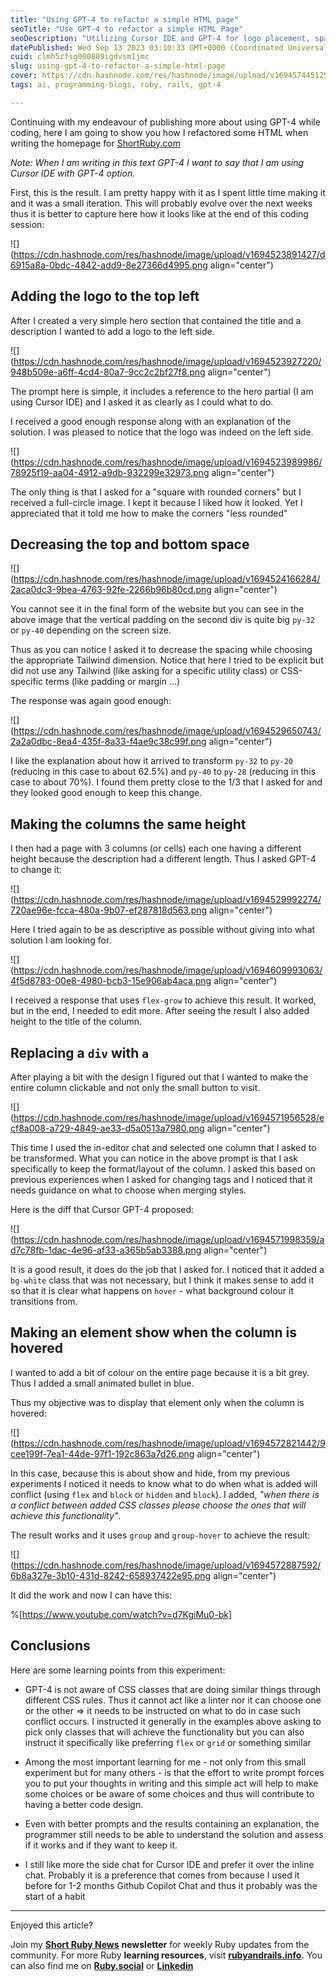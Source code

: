 ```yaml
---
title: "Using GPT-4 to refactor a simple HTML page"
seoTitle: "Use GPT-4 to refactor a simple HTML Page"
seoDescription: "Utilizing Cursor IDE and GPT-4 for logo placement, spacing adjustment, equal column height, and group hover element display."
datePublished: Wed Sep 13 2023 03:10:33 GMT+0000 (Coordinated Universal Time)
cuid: clmh5zfsg000809igdvsm1jmc
slug: using-gpt-4-to-refactor-a-simple-html-page
cover: https://cdn.hashnode.com/res/hashnode/image/upload/v1694574451251/55baa478-5296-4967-a60c-e0df5ec37063.png
tags: ai, programming-blogs, ruby, rails, gpt-4

---
```


Continuing with my endeavour of publishing more about using GPT-4 while coding, here I am going to show you how I refactored some HTML when writing the homepage for [ShortRuby.com](https://shortruby.com)

*Note: When I am writing in this text GPT-4 I want to say that I am using Cursor IDE with GPT-4 option.*

First, this is the result. I am pretty happy with it as I spent little time making it and it was a small iteration. This will probably evolve over the next weeks thus it is better to capture here how it looks like at the end of this coding session:

![](https://cdn.hashnode.com/res/hashnode/image/upload/v1694523891427/d6915a8a-0bdc-4842-add9-8e27366d4995.png align="center")

## Adding the logo to the top left

After I created a very simple hero section that contained the title and a description I wanted to add a logo to the left side.

![](https://cdn.hashnode.com/res/hashnode/image/upload/v1694523927220/948b509e-a6ff-4cd4-80a7-9cc2c2bf27f8.png align="center")

The prompt here is simple, it includes a reference to the hero partial (I am using Cursor IDE) and I asked it as clearly as I could what to do.

I received a good enough response along with an explanation of the solution. I was pleased to notice that the logo was indeed on the left side.

![](https://cdn.hashnode.com/res/hashnode/image/upload/v1694523989986/78925f19-aa04-4912-a9db-932299e32973.png align="center")

The only thing is that I asked for a "square with rounded corners" but I received a full-circle image. I kept it because I liked how it looked. Yet I appreciated that it told me how to make the corners "less rounded"

## Decreasing the top and bottom space

![](https://cdn.hashnode.com/res/hashnode/image/upload/v1694524166284/2aca0dc3-9bea-4763-92fe-2266b96b80cd.png align="center")

You cannot see it in the final form of the website but you can see in the above image that the vertical padding on the second div is quite big `py-32` or `py-40` depending on the screen size.

Thus as you can notice I asked it to decrease the spacing while choosing the appropriate Tailwind dimension. Notice that here I tried to be explicit but did not use any Tailwind (like asking for a specific utility class) or CSS-specific terms (like padding or margin ...)

The response was again good enough:

![](https://cdn.hashnode.com/res/hashnode/image/upload/v1694529650743/2a2a0dbc-8ea4-435f-8a33-f4ae9c38c99f.png align="center")

I like the explanation about how it arrived to transform `py-32` to `py-20` (reducing in this case to about 62.5%) and `py-40` to `py-28` (reducing in this case to about 70%). I found them pretty close to the 1/3 that I asked for and they looked good enough to keep this change.

## Making the columns the same height

I then had a page with 3 columns (or cells) each one having a different height because the description had a different length. Thus I asked GPT-4 to change it:

![](https://cdn.hashnode.com/res/hashnode/image/upload/v1694529992274/720ae96e-fcca-480a-9b07-ef287818d563.png align="center")

Here I tried again to be as descriptive as possible without giving into what solution I am looking for.

![](https://cdn.hashnode.com/res/hashnode/image/upload/v1694609993063/4f5d8783-00e8-4980-bcb3-15e906ab4aca.png align="center")

I received a response that uses `flex-grow` to achieve this result. It worked, but in the end, I needed to edit more. After seeing the result I also added height to the title of the column.

## Replacing a `div` with `a`

After playing a bit with the design I figured out that I wanted to make the entire column clickable and not only the small button to visit.

![](https://cdn.hashnode.com/res/hashnode/image/upload/v1694571956528/ecf8a008-a729-4849-ae33-d5a0513a7980.png align="center")

This time I used the in-editor chat and selected one column that I asked to be transformed. What you can notice in the above prompt is that I ask specifically to keep the format/layout of the column. I asked this based on previous experiences when I asked for changing tags and I noticed that it needs guidance on what to choose when merging styles.

Here is the diff that Cursor GPT-4 proposed:

![](https://cdn.hashnode.com/res/hashnode/image/upload/v1694571998359/ad7c78fb-1dac-4e96-af33-a365b5ab3388.png align="center")

It is a good result, it does do the job that I asked for. I noticed that it added a `bg-white` class that was not necessary, but I think it makes sense to add it so that it is clear what happens on `hover` - what background colour it transitions from.

## Making an element show when the column is hovered

I wanted to add a bit of colour on the entire page because it is a bit grey. Thus I added a small animated bullet in blue.

Thus my objective was to display that element only when the column is hovered:

![](https://cdn.hashnode.com/res/hashnode/image/upload/v1694572821442/9cee199f-7ea1-44de-97f1-192c863a7d26.png align="center")

In this case, because this is about show and hide, from my previous experiments I noticed it needs to know what to do when what is added will conflict (using `flex` and `block` or `hidden` and `block`). I added, *"when there is a conflict between added CSS classes please choose the ones that will achieve this functionality"*.

The result works and it uses `group` and `group-hover` to achieve the result:

![](https://cdn.hashnode.com/res/hashnode/image/upload/v1694572887592/6b8a327e-3b10-431d-8242-658937422e95.png align="center")

It did the work and now I can have this:

%[https://www.youtube.com/watch?v=d7KgiMu0-bk] 

## Conclusions

Here are some learning points from this experiment:

* GPT-4 is not aware of CSS classes that are doing similar things through different CSS rules. Thus it cannot act like a linter nor it can choose one or the other =&gt; it needs to be instructed on what to do in case such conflict occurs. I instructed it generally in the examples above asking to pick only classes that will achieve the functionality but you can also instruct it specifically like preferring `flex` or `grid` or something similar
    
* Among the most important learning for me - not only from this small experiment but for many others - is that the effort to write prompt forces you to put your thoughts in writing and this simple act will help to make some choices or be aware of some choices and thus will contribute to having a better code design.
    
* Even with better prompts and the results containing an explanation, the programmer still needs to be able to understand the solution and assess if it works and if they want to keep it.
    
* I still like more the side chat for Cursor IDE and prefer it over the inline chat. Probably it is a preference that comes from because I used it before for 1-2 months Github Copilot Chat and thus it probably was the start of a habit
    

---

Enjoyed this article?

Join my [**Short Ruby News**](https://shortruby.com/) **newsletter** for weekly Ruby updates from the community. For more Ruby **learning resources**, visit [**rubyandrails.info**](http://rubyandrails.info)**.** You can also find me on [**Ruby.social**](http://Ruby.social) or [**Linkedin**](https://linkedin.com/in/lucianghinda)